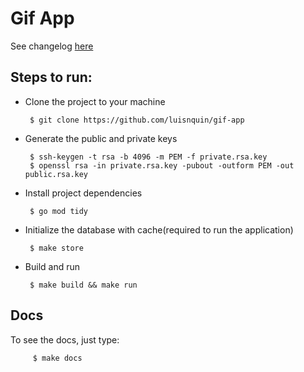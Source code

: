 # Gif App

See changelog [here](https://github.com/luisnquin/gif-app/blob/master/CHANGELOG.md)

## Steps to run:

-   Clone the project to your machine

    ```
     $ git clone https://github.com/luisnquin/gif-app
    ```

-   Generate the public and private keys

    ```
     $ ssh-keygen -t rsa -b 4096 -m PEM -f private.rsa.key
     $ openssl rsa -in private.rsa.key -pubout -outform PEM -out public.rsa.key
    ```

-   Install project dependencies

    ```
     $ go mod tidy
    ```

-   Initialize the database with cache(required to run the application)

    ```
     $ make store
    ```

-   Build and run

    ```
     $ make build && make run
    ```

## Docs

To see the docs, just type:

```console
     $ make docs
```

